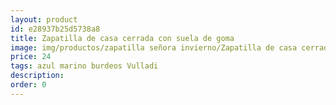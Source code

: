 ```yaml
---
layout: product
id: e28937b25d5738a8
title: Zapatilla de casa cerrada con suela de goma
image: img/productos/zapatilla señora invierno/Zapatilla de casa cerrada con suela de goma=24=azul marino burdeos Vulladi.webp
price: 24
tags: azul marino burdeos Vulladi
description: 
order: 0
---
```

